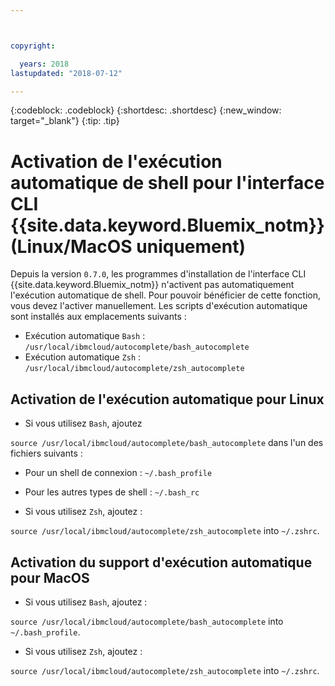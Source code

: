 ```yaml
---



copyright:

  years: 2018
lastupdated: "2018-07-12"

---
```


{:codeblock: .codeblock} 
{:shortdesc: .shortdesc}
{:new_window: target="_blank"}
{:tip: .tip}

# Activation de l'exécution automatique de shell pour l'interface CLI {{site.data.keyword.Bluemix_notm}} (Linux/MacOS uniquement)

Depuis la version `0.7.0`, les programmes d'installation de l'interface CLI {{site.data.keyword.Bluemix_notm}} n'activent pas automatiquement l'exécution automatique de shell. Pour pouvoir bénéficier de cette fonction, vous devez l'activer manuellement. Les scripts d'exécution automatique sont installés aux emplacements suivants :

* Exécution automatique `Bash` : `/usr/local/ibmcloud/autocomplete/bash_autocomplete`
* Exécution automatique `Zsh` : `/usr/local/ibmcloud/autocomplete/zsh_autocomplete`

## Activation de l'exécution automatique pour Linux

* Si vous utilisez `Bash`, ajoutez 

`source /usr/local/ibmcloud/autocomplete/bash_autocomplete` dans l'un des fichiers suivants :

  * Pour un shell de connexion : `~/.bash_profile`
  * Pour les autres types de shell : `~/.bash_rc`
  
* Si vous utilisez `Zsh`, ajoutez : 

`source /usr/local/ibmcloud/autocomplete/zsh_autocomplete` into `~/.zshrc`.

## Activation du support d'exécution automatique pour MacOS

* Si vous utilisez `Bash`, ajoutez : 

`source /usr/local/ibmcloud/autocomplete/bash_autocomplete` into `~/.bash_profile`.
* Si vous utilisez `Zsh`, ajoutez : 

`source /usr/local/ibmcloud/autocomplete/zsh_autocomplete` into `~/.zshrc`.
